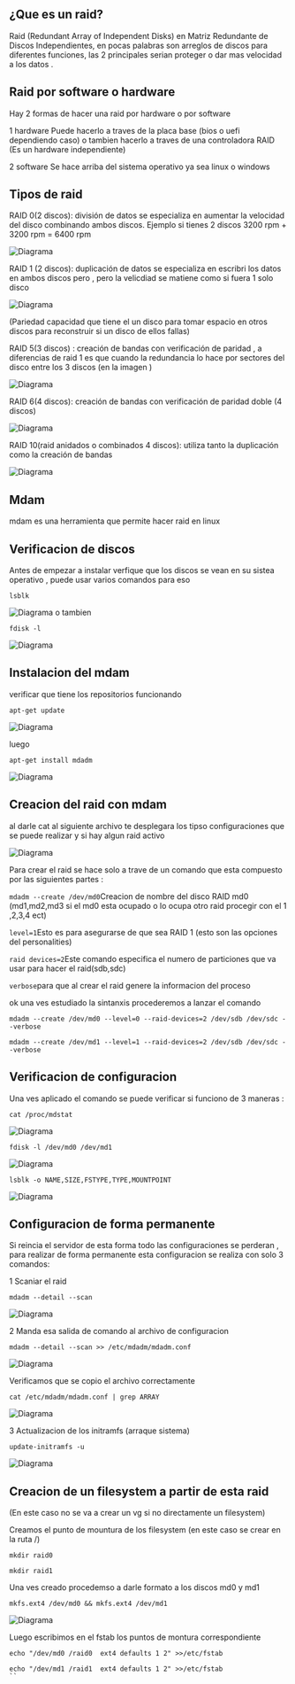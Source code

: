
## ¿Que es un raid?
Raid (Redundant Array of Independent Disks) en Matriz Redundante de Discos Independientes, en pocas palabras son arreglos de discos para diferentes funciones,
las 2 principales serian proteger o dar mas velocidad a los datos .

## Raid por software o hardware
Hay 2 formas de hacer una raid por hardware o por software

1 hardware 
Puede hacerlo a traves de la placa base (bios o uefi dependiendo caso) o tambien hacerlo a traves de una controladora RAID (Es un hardware independiente)

2 software
Se hace arriba del sistema operativo ya sea linux o windows 

## Tipos de raid

RAID 0(2 discos): división de datos se especializa en aumentar la velocidad del disco combinando ambos discos. Ejemplo si tienes 2 discos 3200 rpm + 3200 rpm = 6400 rpm 
 
![Diagrama](https://github.com/Andherson333333/Linux/blob/main/raid-con-mdam/imagenes/raid-0.JPG)

RAID 1 (2 discos): duplicación de datos se especializa en escribri los datos en ambos discos pero , pero la velicdiad se matiene como si fuera 1 solo disco

![Diagrama](https://github.com/Andherson333333/Linux/blob/main/raid-con-mdam/imagenes/radi-1.JPG)

(Pariedad capacidad que tiene el un disco para tomar espacio en otros discos para reconstruir si un disco de ellos fallas)

RAID 5(3 discos) : creación de bandas con verificación de paridad , a diferencias de raid 1 es que cuando la redundancia lo hace por sectores del disco entre los 3 discos (en la imagen )

![Diagrama](https://github.com/Andherson333333/Linux/blob/main/raid-con-mdam/imagenes/raid-5.JPG)

RAID 6(4 discos): creación de bandas con verificación de paridad doble (4 discos)

![Diagrama](https://github.com/Andherson333333/Linux/blob/main/raid-con-mdam/imagenes/raid-6.JPG)

RAID 10(raid anidados o combinados 4 discos): utiliza tanto la duplicación como la creación de bandas

![Diagrama](https://github.com/Andherson333333/Linux/blob/main/raid-con-mdam/imagenes/raid-10.JPG)


## Mdam 
mdam es una herramienta que permite hacer raid en linux 

## Verificacion de discos
Antes de empezar a instalar verfique que los discos se vean en su sistea operativo , puede usar varios comandos para eso

```
lsblk
```
![Diagrama](https://github.com/Andherson333333/Linux/blob/main/raid-con-mdam/imagenes/lsblk.JPG)
o tambien 

```
fdisk -l
```
![Diagrama](https://github.com/Andherson333333/Linux/blob/main/raid-con-mdam/imagenes/fdisk-l.JPG)

## Instalacion del mdam

verificar que tiene los repositorios funcionando 

```
apt-get update
```
![Diagrama](https://github.com/Andherson333333/Linux/blob/main/raid-con-mdam/imagenes/apt-get-update.JPG)

luego 

```
apt-get install mdadm
```
![Diagrama](https://github.com/Andherson333333/Linux/blob/main/raid-con-mdam/imagenes/apt-get-install-mdam.JPG)

## Creacion del raid con mdam

al darle cat al siguiente archivo te desplegara los tipso configuraciones que se puede realizar y si hay algun raid activo

![Diagrama](https://github.com/Andherson333333/Linux/blob/main/raid-con-mdam/imagenes/cat-mdstat-1.JPG)

Para crear el raid se hace solo a trave de un comando que esta compuesto por las siguientes partes :

`mdadm --create /dev/md0`Creacion de nombre del disco RAID md0 (md1,md2,md3 si el md0 esta ocupado o lo ocupa otro raid procegir con el 1 ,2,3,4 ect)

`level=1`Esto es para asegurarse de que sea RAID 1 (esto son las opciones del personalities)

`raid devices=2`Este comando especifica el numero de particiones que va usar para hacer el raid(sdb,sdc)

`verbose`para que al crear el raid genere la informacion del proceso

ok una ves estudiado la sintanxis procederemos a lanzar el comando

```
mdadm --create /dev/md0 --level=0 --raid-devices=2 /dev/sdb /dev/sdc --verbose
```
```
mdadm --create /dev/md1 --level=1 --raid-devices=2 /dev/sdb /dev/sdc --verbose
```

## Verificacion de configuracion

Una ves aplicado el comando se puede verificar si funciono de 3 maneras :

```
cat /proc/mdstat
```
![Diagrama](https://github.com/Andherson333333/Linux/blob/main/raid-con-mdam/imagenes/verificaicon-1.JPG)
```
fdisk -l /dev/md0 /dev/md1
```
![Diagrama](https://github.com/Andherson333333/Linux/blob/main/raid-con-mdam/imagenes/verificacion-2.JPG)
```
lsblk -o NAME,SIZE,FSTYPE,TYPE,MOUNTPOINT
```
![Diagrama](https://github.com/Andherson333333/Linux/blob/main/raid-con-mdam/imagenes/verificacion-3.JPG)


## Configuracion de forma permanente

Si reincia el servidor de esta forma todo las configuraciones se perderan , para realizar de forma permanente esta configuracion se realiza con solo 3 comandos:

1  Scaniar el raid

```
mdadm --detail --scan
```
![Diagrama](https://github.com/Andherson333333/Linux/blob/main/raid-con-mdam/imagenes/permanente-scan.JPG)

2 Manda esa salida de comando al archivo de configuracion

```
mdadm --detail --scan >> /etc/mdadm/mdadm.conf
```
![Diagrama](https://github.com/Andherson333333/Linux/blob/main/raid-con-mdam/imagenes/permanete-add.JPG)

Verificamos que se copio el archivo correctamente

```
cat /etc/mdadm/mdadm.conf | grep ARRAY
```

![Diagrama](https://github.com/Andherson333333/Linux/blob/main/raid-con-mdam/imagenes/permanente-verificaicon.JPG)

3 Actualizacion de los initramfs (arraque sistema)

```
update-initramfs -u
```
![Diagrama](https://github.com/Andherson333333/Linux/blob/main/raid-con-mdam/imagenes/permanente-initfra.JPG)


## Creacion de un filesystem a partir de esta raid

(En este caso no se va a crear un vg si no directamente un filesystem)

Creamos el punto de mountura de los filesystem (en este caso se crear en la ruta /)

```
mkdir raid0 
```
```
mkdir raid1 
```
Una ves creado procedemso a darle formato a los discos md0 y md1

```
mkfs.ext4 /dev/md0 && mkfs.ext4 /dev/md1
```
![Diagrama]()


Luego escribimos en el fstab los puntos de montura correspondiente

```
echo "/dev/md0 /raid0  ext4 defaults 1 2" >>/etc/fstab
```

```
echo "/dev/md1 /raid1  ext4 defaults 1 2" >>/etc/fstab
``






